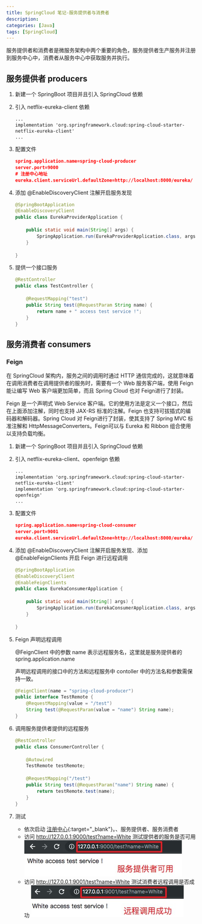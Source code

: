 ```yaml
---
title: SpringCloud 笔记-服务提供者与消费者
description: 
categories: [Java]
tags: [SpringCloud]
---
```


服务提供者和消费者是微服务架构中两个重要的角色，服务提供者生产服务并注册到服务中心中，消费者从服务中心中获取服务并执行。
<!-- more -->

## 服务提供者 producers

1. 新建一个 SpringBoot 项目并且引入 SpringCloud 依赖
2. 引入 netflix-eureka-client 依赖

    ```
    ...
    implementation 'org.springframework.cloud:spring-cloud-starter-netflix-eureka-client'
    ...
    ```
3. 配置文件

    ```json
    spring.application.name=spring-cloud-producer
    server.port=9000
    # 注册中心地址
    eureka.client.serviceUrl.defaultZone=http://localhost:8000/eureka/
    ```
4. 添加 @EnableDiscoveryClient 注解开启服务发现

    ```java
    @SpringBootApplication
    @EnableDiscoveryClient
    public class EurekaProviderApplication {

        public static void main(String[] args) {
            SpringApplication.run(EurekaProviderApplication.class, args);
        }

    }
    ```
5. 提供一个接口服务

    ```java
    @RestController
    public class TestController {

        @RequestMapping("test")
        public String test(@RequestParam String name) {
            return name + " access test service !";
        }
    }
    ```

## 服务消费者 consumers

### Feign
在 SpringCloud 架构内，服务之间的调用时通过 HTTP 通信完成的，这就意味着在调用消费者在调用提供者的服务时，需要有一个 Web 服务客户端，使用 Feign 能让编写 Web 客户端更加简单，而且 Spring Cloud 也对 Feign进行了封装。

Feign 是一个声明式 Web Service 客户端。它的使用方法是定义一个接口，然后在上面添加注解，同时也支持 JAX-RS 标准的注解。Feign 也支持可拔插式的编码器和解码器。Spring Cloud 对 Feign进行了封装，使其支持了 Spring MVC 标准注解和 HttpMessageConverters。Feign可以与 Eureka 和 Ribbon 组合使用以支持负载均衡。

1. 新建一个 SpringBoot 项目并且引入 SpringCloud 依赖
2. 引入 netflix-eureka-client、openfeign 依赖

    ```
    ...
    implementation 'org.springframework.cloud:spring-cloud-starter-netflix-eureka-client'
    implementation 'org.springframework.cloud:spring-cloud-starter-openfeign'
    ...
    ```

3. 配置文件

    ```json
    spring.application.name=spring-cloud-consumer
    server.port=9001
    eureka.client.serviceUrl.defaultZone=http://localhost:8000/eureka/
    ```
4. 添加 @EnableDiscoveryClient 注解开启服务发现、添加 @EnableFeignClients 开启 Feign 进行远程调用

    ```java
    @SpringBootApplication
    @EnableDiscoveryClient
    @EnableFeignClients
    public class EurekaConsumerApplication {

        public static void main(String[] args) {
            SpringApplication.run(EurekaConsumerApplication.class, args);
        }

    }
    ```
5. Feign 声明远程调用

    @FeignClient 中的参数 name 表示远程服务名，这里就是服务提供者的 spring.application.name

    声明远程调用的接口中的方法和远程服务中 contoller 中的方法名和参数需保持一致。

    ```java
    @FeignClient(name = "spring-cloud-producer")
    public interface TestRemote {
        @RequestMapping(value = "/test")
        String test(@RequestParam(value = "name") String name);
    }
    ```
6. 调用服务提供者提供的远程服务

    ```java
    @RestController
    public class ConsumerController {

        @Autowired
        TestRemote testRemote;

        @RequestMapping("/test")
        public String test(@RequestParam("name") String name) {
            return testRemote.test(name);
        }
    }
    ```

7. 测试

    - 依次启动 [注册中心](https://whitedg.github.io/springcloud/2019/04/28/SpringCloud-%E7%AC%94%E8%AE%B0-%E6%B3%A8%E5%86%8C%E4%B8%AD%E5%BF%83Eureka/#){:target="_blank"}。、服务提供者、服务消费者
    - 访问 http://127.0.0.1:9000/test?name=White 测试提供者的服务是否可用
    ![produces_enable](/assets/post_imgs/produces_enable.jpg)
    - 访问 http://127.0.0.1:9001/test?name=White 测试消费者远程调用是否成功
    ![fegin_test](/assets/post_imgs/fegin_test.jpg)